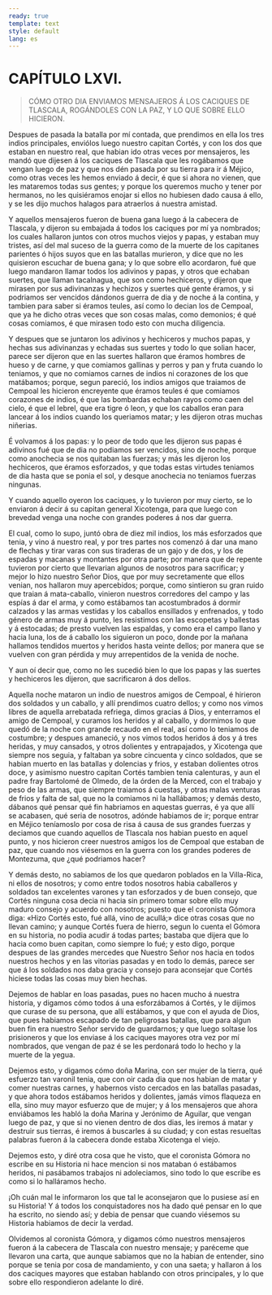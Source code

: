 ```yaml
---
ready: true
template: text
style: default
lang: es
---
```


# CAPÍTULO LXVI.

> CÓMO OTRO DIA ENVIAMOS MENSAJEROS Á LOS CACIQUES DE TLASCALA,
> ROGÁNDOLES CON LA PAZ, Y LO QUE SOBRE ELLO HICIERON.


Despues de pasada la batalla por mí contada, que prendimos en ella los
tres indios principales, enviólos luego nuestro capitan Cortés, y con
los dos que estaban en nuestro real, que habian ido otras veces por
mensajeros, les mandó que dijesen á los caciques de Tlascala que les
rogábamos que vengan luego de paz y que nos dén pasada por su tierra
para ir á Méjico, como otras veces les hemos enviado á decir, é que
si ahora no vienen, que les mataremos todas sus gentes; y porque los
queremos mucho y tener por hermanos, no les quisiéramos enojar si
ellos no hubiesen dado causa á ello, y se les dijo muchos halagos para
atraerlos á nuestra amistad.

Y aquellos mensajeros fueron de buena gana luego á la cabecera de
Tlascala, y dijeron su embajada á todos los caciques por mí ya
nombrados; los cuales hallaron juntos con otros muchos viejos y papas,
y estaban muy tristes, así del mal suceso de la guerra como de la
muerte de los capitanes parientes ó hijos suyos que en las batallas
murieron, y dice que no les quisieron escuchar de buena gana; y lo que
sobre ello acordaron, fué que luego mandaron llamar todos los adivinos
y papas, y otros que echaban suertes, que llaman tacalnagua, que son
como hechiceros, y dijeron que mirasen por sus adivinanzas y hechizos y
suertes qué gente éramos, y si podriamos ser vencidos dándonos guerra
de dia y de noche á la contina, y tambien para saber si éramos teules,
así como lo decian los de Cempoal, que ya he dicho otras veces que son
cosas malas, como demonios; é qué cosas comiamos, é que mirasen todo
esto con mucha diligencia.

Y despues que se juntaron los adivinos y hechiceros y muchos papas,
y hechas sus adivinanzas y echadas sus suertes y todo lo que solian
hacer, parece ser dijeron que en las suertes hallaron que éramos
hombres de hueso y de carne, y que comiamos gallinas y perros y pan
y fruta cuando lo teniamos, y que no comiamos carnes de indios ni
corazones de los que matábamos; porque, segun pareció, los indios
amigos que traiamos de Cempoal les hicieron encreyente que éramos
teules é que comiamos corazones de indios, é que las bombardas echaban
rayos como caen del cielo, é que el lebrel, que era tigre ó leon, y que
los caballos eran para lancear á los indios cuando los queriamos matar;
y les dijeron otras muchas niñerias.

É volvamos á los papas: y lo peor de todo que les dijeron sus papas é
adivinos fué que de dia no podiamos ser vencidos, sino de noche, porque
como anochecia se nos quitaban las fuerzas; y más les dijeron los
hechiceros, que éramos esforzados, y que todas estas virtudes teniamos
de dia hasta que se ponia el sol, y desque anochecia no teniamos
fuerzas ningunas.

Y cuando aquello oyeron los caciques, y lo tuvieron por muy cierto, se
lo enviaron á decir á su capitan general Xicotenga, para que luego con
brevedad venga una noche con grandes poderes á nos dar guerra.

El cual, como lo supo, juntó obra de diez mil indios, los más
esforzados que tenia, y vino á nuestro real, y por tres partes nos
comenzó á dar una mano de flechas y tirar varas con sus tiraderas de un
gajo y de dos, y los de espadas y macanas y montantes por otra parte;
por manera que de repente tuvieron por cierto que llevarian algunos
de nosotros para sacrificar; y mejor lo hizo nuestro Señor Dios, que
por muy secretamente que ellos venian, nos hallaron muy apercebidos;
porque, como sintieron su gran ruido que traian á mata-caballo,
vinieron nuestros corredores del campo y las espías á dar el arma, y
como estábamos tan acostumbrados á dormir calzados y las armas vestidas
y los caballos ensillados y enfrenados, y todo género de armas muy á
punto, les resistimos con las escopetas y ballestas y á estocadas; de
presto vuelven las espaldas, y como era el campo llano y hacia luna,
los de á caballo los siguieron un poco, donde por la mañana hallamos
tendidos muertos y heridos hasta veinte dellos; por manera que se
vuelven con gran pérdida y muy arrepentidos de la venida de noche.

Y aun oí decir que, como no les sucedió bien lo que los papas y las
suertes y hechiceros les dijeron, que sacrificaron á dos dellos.

Aquella noche mataron un indio de nuestros amigos de Cempoal, é
hirieron dos soldados y un caballo, y allí prendimos cuatro dellos; y
como nos vimos libres de aquella arrebatada refriega, dimos gracias
á Dios, y enterramos el amigo de Cempoal, y curamos los heridos y
al caballo, y dormimos lo que quedó de la noche con grande recaudo
en el real, así como lo teniamos de costumbre; y despues amaneció,
y nos vimos todos heridos á dos y á tres heridas, y muy cansados, y
otros dolientes y entrapajados, y Xicotenga que siempre nos seguia,
y faltaban ya sobre cincuenta y cinco soldados, que se habian muerto
en las batallas y dolencias y frios, y estaban dolientes otros doce,
y asimismo nuestro capitan Cortés tambien tenia calenturas, y aun
el padre fray Bartolomé de Olmedo, de la órden de la Merced, con el
trabajo y peso de las armas, que siempre traiamos á cuestas, y otras
malas venturas de frios y falta de sal, que no la comiamos ni la
hallábamos; y demás desto, dábanos qué pensar qué fin habriamos en
aquestas guerras, é ya que allí se acabasen, qué seria de nosotros,
adónde habiamos de ir; porque entrar en Méjico teníamoslo por cosa de
risa á causa de sus grandes fuerzas y deciamos que cuando aquellos
de Tlascala nos habian puesto en aquel punto, y nos hicieron creer
nuestros amigos los de Cempoal que estaban de paz, que cuando nos
viésemos en la guerra con los grandes poderes de Montezuma, que ¿qué
podriamos hacer?

Y demás desto, no sabiamos de los que quedaron poblados en la
Villa-Rica, ni ellos de nosotros; y como entre todos nosotros habia
caballeros y soldados tan excelentes varones y tan esforzados y de
buen consejo, que Cortés ninguna cosa decia ni hacia sin primero tomar
sobre ello muy maduro consejo y acuerdo con nosotros; puesto que el
coronista Gómora diga: «Hizo Cortés esto, fué allá, vino de acullá;»
dice otras cosas que no llevan camino; y aunque Cortés fuera de hierro,
segun lo cuenta el Gómora en su historia, no podia acudir á todas
partes; bastaba que dijera que lo hacia como buen capitan, como siempre
lo fué; y esto digo, porque despues de las grandes mercedes que Nuestro
Señor nos hacia en todos nuestros hechos y en las vitorias pasadas y en
todo lo demás, parece ser que á los soldados nos daba gracia y consejo
para aconsejar que Cortés hiciese todas las cosas muy bien hechas.

Dejemos de hablar en loas pasadas, pues no hacen mucho á nuestra
historia, y digamos cómo todos á una esforzábamos á Cortés, y le
dijimos que curase de su persona, que allí estábamos, y que con el
ayuda de Dios, que pues habiamos escapado de tan peligrosas batallas,
que para algun buen fin era nuestro Señor servido de guardarnos; y que
luego soltase los prisioneros y que los enviase á los caciques mayores
otra vez por mí nombrados, que vengan de paz é se les perdonará todo lo
hecho y la muerte de la yegua.

Dejemos esto, y digamos cómo doña Marina, con ser mujer de la tierra,
qué esfuerzo tan varonil tenia, que con oir cada dia que nos habian
de matar y comer nuestras carnes, y habernos visto cercados en las
batallas pasadas, y que ahora todos estábamos heridos y dolientes,
jamás vimos flaqueza en ella, sino muy mayor esfuerzo que de mujer;
y á los mensajeros que ahora enviábamos les habló la doña Marina y
Jerónimo de Aguilar, que vengan luego de paz, y que si no vienen dentro
de dos dias, les iremos á matar y destruir sus tierras, é iremos á
buscarles á su ciudad; y con estas resueltas palabras fueron á la
cabecera donde estaba Xicotenga el viejo.

Dejemos esto, y diré otra cosa que he visto, que el coronista Gómora
no escribe en su Historia ni hace mencion si nos mataban ó estábamos
heridos, ni pasábamos trabajos ni adoleciamos, sino todo lo que escribe
es como si lo halláramos hecho.

¡Oh cuán mal le informaron los que tal le aconsejaron que lo pusiese
así en su Historia! Y á todos los conquistadores nos ha dado qué pensar
en lo que ha escrito, no siendo así; y debia de pensar que cuando
viésemos su Historia habiamos de decir la verdad.

Olvidemos al coronista Gómora, y digamos cómo nuestros mensajeros
fueron á la cabecera de Tlascala con nuestro mensaje; y paréceme que
llevaron una carta, que aunque sabiamos que no la habian de entender,
sino porque se tenia por cosa de mandamiento, y con una saeta; y
hallaron á los dos caciques mayores que estaban hablando con otros
principales, y lo que sobre ello respondieron adelante lo diré.
